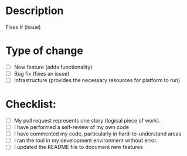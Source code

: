 # Description

Fixes # (issue)

# Type of change

- [ ] New feature (adds functionality)
- [ ] Bug fix (fixes an issue)
- [ ] Infrastructure (provides the necessary resources for platform to run)

# Checklist:

- [ ] My pull request represents one story (logical piece of work).
- [ ] I have performed a self-review of my own code
- [ ] I have commented my code, particularly in hard-to-understand areas
- [ ] I ran the tool in my development environment without error.
- [ ] I updated the README file to document new features
